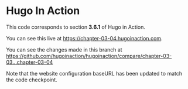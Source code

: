 Hugo In Action
===============

This code corresponds to section **3.6.1** of Hugo in Action.

You can see this live at https://chapter-03-04.hugoinaction.com.

You can see the changes made in this branch at https://github.com/hugoinaction/hugoinaction/compare/chapter-03-03...chapter-03-04

Note that the website configuration baseURL has been updated to match the code checkpoint.
